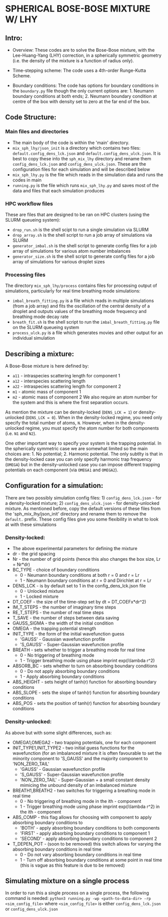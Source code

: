 # SPHERICAL BOSE-BOSE MIXTURE W/ LHY #

## Intro:
* Overview: These codes are to solve the Bose-Bose mixture, with the Lee-Huang-Yang (LHY) correction, in a spherically symmetric geometry (i.e. the density of the mixture is a function of radius only).

* Time-stepping scheme: The code uses a 4th-order Runge-Kutta Scheme.

* Boundary conditions: The code has options for boundary conditions in the `boundary.py` file though the only current options are: 1. Neumann boundary conditions at both ends; 2. Neumann boundary condition at centre of the box with density set to zero at the far end of the box.

## Code Structure:
### Main files and directories
* The main body of the code is within the 'main' directory.
* `mix_sph_lhy/json_init` is a directory which contains two files: `default.config_dens_lck.json` and `default.config_dens_ulck.json`. It is best to copy these into the `sph_mix_lhy` directory and rename them `config_dens_lck.json` and `config_dens_ulck.json`. These are the configuration files for each simulation and will be described below
* `mix_sph_lhy.py` is the file which reads in the simulation data and runs the codes in main
* `running.py` is the file which runs `mix_sph_lhy.py` and saves most of the data and files that each simulation produces
### HPC workflow files
These are files that are designed to be ran on HPC clusters (using the SLURM queueing system):
* `drop_run.sh` is the shell scipt to run a single simulation via SLURM
* `drop_array.sh` is the shell script to run a job array of simulations via SLURM
* `generator_imbal.sh` is the shell script to generate config files for a job array of simulations for various atom number imbalances
* `generator_size.sh` is the shell script to generate config files for a job array of simulations for various droplet sizes
### Processing files
The directory `mix_sph_lhy/process` contains files for processing output of simulations, particularly for real time breathing mode simulations:
* `imbal_breath_fitting.py` is a file which reads in multiple simulations (from a job array) and fits the oscillation of the central density of a droplet and outputs values of the breathing mode frequency and breathing mode decay rate
* `breath_fit.sh` is the shell script to run the `imbal_breath_fitting.py` file on the SLURM queueing system
* `process_ulck.py` is a file which generates movies and other output for an individual simulation

## Describing a mixture:
A Bose-Bose mixture is here defined by:
* `a11` - intraspecies scattering length for component 1
* `a12` - interspecies scattering length
* `a22` - intraspecies scattering length for component 2
* `m1` - atomic mass of component 1
* `m2` - atomic mass of component 2
We also require an atom number for the system and this is where the first separation occurs. 

As mention the mixture can be density-locked (`DENS_LCK = 1`) or density-unlocked (`DENS_LCK = 0`). When in the density-locked regime, you need only specify the total number of atoms, `N`. However, when in the density-unlocked regime, you must specify the atom number for both components (i.e. `N1` and `N2`).

One other important way to specify your system is the trapping potential. In the spherically symmetric case we are somewhat limited so the main choices are: 1. No potential; 2. Harmonic potential. The only subtlty is that in the density-locked case you can only specify harmonic trap frequency (`OMEGA`) but in the density-unlocked case you can impose different trapping potentials on each component (via `OMEGA1` and `OMEGA2`).

## Configuration for a simulation:
There are two possibly simulation config files: 1) `config_dens_lck.json` - for a density-locked mixture; 2) `config_dens_ulck.json` - for density-unlocked mixture. As mentioned before, copy the default versions of these files from the 'sph_mix_lhy/json_init' directory and rename them to remove the `default.` prefix. These config files give you some flexibility in what to look at with these simulations
### Density-locked:
* The above experimental parameters for defining the mixture
* dr - the grid spacing
* Nr - the number of grid points (hence this also changes the box size, Lr = Nr\*dr)
* BC_TYPE - choice of boundary conditions
    * 0 - Neumann boundary conditions at both r = 0 and r = Lr
    * 1 - Neumann boundary conditions at r = 0 and Dirichlet at r = Lr
* DENS_LCK - is by default set to 1 in the config_dens_lck.json file
    * 0 - Unlocked mixture
    * 1 - Locked mixture
* DT_COEF - the size of the time-step set by dt = DT_COEFx\*dr^2)
* IM_T_STEPS - the number of imaginary time steps
* RE_T_STEPS - the number of real time steps
* T_SAVE - the number of steps between data saving
* GAUSS_SIGMA - the width of the initial condition
* OMEGA - the trapping potential strength
* INIT_TYPE - the form of the initial wavefunction guess
    * 'GAUSS' - Gaussian wavefunction profile
    * 'S_GAUSS' - Super-Gaussian wavefunction profile
* BREATH - sets whether to trigger a breathing mode for real time
    * 0 - No triggering of breathing mode
    * 1 - Trigger breathing mode using phase imprint exp(i\lambda r^2)
* ABSORB_BC - sets whether to turn on absorbing boundary conditions
    * 0 - Do not apply absorbing boundary conditions
    * 1 - Apply absorbing boundary conditions
* ABS_HEIGHT - sets height of tanh(r) function for absorbing boundary conditions
* ABS_SLOPE - sets the slope of tanh(r) function for absorbing boundary conditions
* ABS_POS - sets the position of tanh(r) function for absorbing boundary conditions
### Density-unlocked:
As above but with some slight differences, such as:
* OMEGA1,OMEGA2 - two trapping potentials, one for each component 
* INIT_TYPE1,INIT_TYPE2 - two initial guess functions for the wavefunction (for an imbalanced mixture it is often favourable to set the minority component to 'S_GAUSS' and the majority component to 'NON_ZERO_TAIL'
    * 'GAUSS' - Gaussian wavefunction profile
    * 'S_GAUSS' - Super-Gaussian wavefunction profile
    * 'NON_ZERO_TAIL' - Super-Gaussian + a small constant density mimicing the unbound density of an imbalanced mixture
* BREATH1,BREATH2 - two switches for triggering a breathing mode in real time
    * 0 - No triggering of breathing mode in the ith - component
    * 1 - Trigger breathing mode using phase imprint exp(i\lambda r^2) in the ith - component
* ABS_COMP - this flag allows for choosing with component to apply absorbing boundary conditions to
    * 'BOTH' - apply absorbing boundary conditions to both components
    * 'FIRST' - apply absorbing boundary conditions to component 1
    * 'SECOND' - apply absorbing boundary conditions to component 2
* T_DEPEN_POT - (soon to be removed) this switch allows for varying the absorbing boundary conditions in real time
    * 0 - Do not vary absorbing boundary conditions in real time
    * 1 - Turn off absorbing boundary conditions at some point in real time (this is vague as this feature is due to be removed)

## Simulating mixture on a single process
In order to run this a single process on a single process, the following command is needed:
`python3 running.py -wp <path-to-data-dir> -rp <sim_config_file>`
where `<sim_config_file>` is either `config_dens_lck.json` or `config_dens_ulck.json` 
